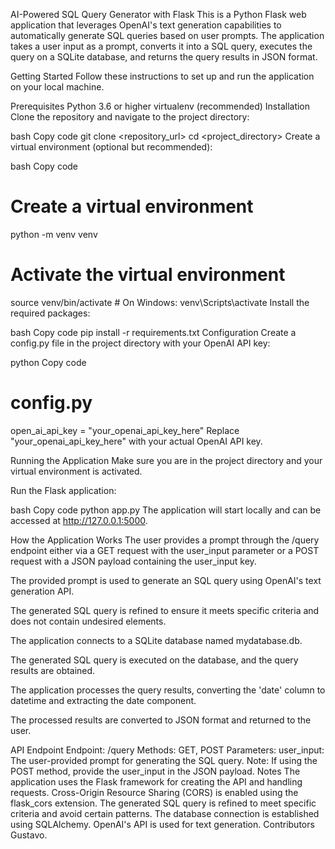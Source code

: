 AI-Powered SQL Query Generator with Flask
This is a Python Flask web application that leverages OpenAI's text generation capabilities to automatically generate SQL queries based on user prompts. The application takes a user input as a prompt, converts it into a SQL query, executes the query on a SQLite database, and returns the query results in JSON format.

Getting Started
Follow these instructions to set up and run the application on your local machine.

Prerequisites
Python 3.6 or higher
virtualenv (recommended)
Installation
Clone the repository and navigate to the project directory:

bash
Copy code
git clone <repository_url>
cd <project_directory>
Create a virtual environment (optional but recommended):

bash
Copy code
# Create a virtual environment
python -m venv venv

# Activate the virtual environment
source venv/bin/activate  # On Windows: venv\Scripts\activate
Install the required packages:

bash
Copy code
pip install -r requirements.txt
Configuration
Create a config.py file in the project directory with your OpenAI API key:

python
Copy code
# config.py
open_ai_api_key = "your_openai_api_key_here"
Replace "your_openai_api_key_here" with your actual OpenAI API key.

Running the Application
Make sure you are in the project directory and your virtual environment is activated.

Run the Flask application:

bash
Copy code
python app.py
The application will start locally and can be accessed at http://127.0.0.1:5000.

How the Application Works
The user provides a prompt through the /query endpoint either via a GET request with the user_input parameter or a POST request with a JSON payload containing the user_input key.

The provided prompt is used to generate an SQL query using OpenAI's text generation API.

The generated SQL query is refined to ensure it meets specific criteria and does not contain undesired elements.

The application connects to a SQLite database named mydatabase.db.

The generated SQL query is executed on the database, and the query results are obtained.

The application processes the query results, converting the 'date' column to datetime and extracting the date component.

The processed results are converted to JSON format and returned to the user.

API Endpoint
Endpoint: /query
Methods: GET, POST
Parameters:
user_input: The user-provided prompt for generating the SQL query.
Note: If using the POST method, provide the user_input in the JSON payload.
Notes
The application uses the Flask framework for creating the API and handling requests.
Cross-Origin Resource Sharing (CORS) is enabled using the flask_cors extension.
The generated SQL query is refined to meet specific criteria and avoid certain patterns.
The database connection is established using SQLAlchemy.
OpenAI's API is used for text generation.
Contributors
Gustavo.